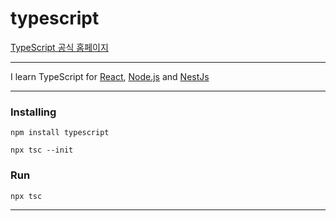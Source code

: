 # typescript

[TypeScript 공식 홈페이지](https://www.typescriptlang.org/)

---

I learn TypeScript for <u>React</u>, <u>Node.js</u> and <u>NestJs</u>

---

### Installing

<pre><code>npm install typescript</code></pre>

<pre><code>npx tsc --init</code></pre>

### Run

<pre><code>npx tsc</code></pre>

---
